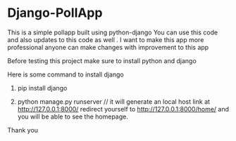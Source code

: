 # Django-PollApp
This is a simple pollapp built using python-django
You can use this code and also updates to this code as well . I want to make this app more professional anyone can make changes with improvement to this app


Before testing this project make sure to install python and django

Here is some command to install django

1.  pip install django

2.  python manage.py runserver
// it will generate an local host link at http://127.0.0.1:8000/ redirect yourself to http://127.0.0.1:8000/home/ and you will be able to see the homepage.
 
Thank you
